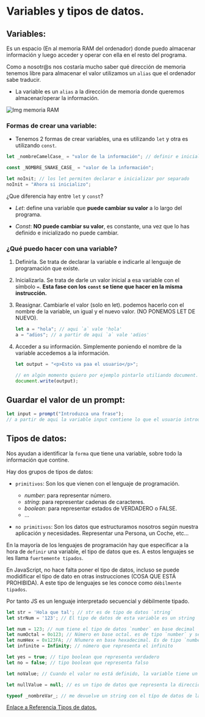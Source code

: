 # Variables y tipos de datos.

## Variables:

Es un espacio (En al memoria RAM del ordenador) donde puedo almacenar información
y luego acceder y operar con ella en el resto del programa.

Como a nosotr@s nos costaría mucho saber qué dirección de memoria tenemos libre para
almacenar el valor utilizamos un `alias` que el ordenador sabe traducir.

- La variable es un `alias` a la dirección de memoria donde queremos almacenar/operar la información.

![Img memoria RAM](https://www.monografias.com/trabajos104/datos-y-variables-fundamentos-programacion/img8.png)

### Formas de crear una variable:

- Tenemos 2 formas de crear variables, una es utilizando `let` y otra es utilizando `const`.

```js
let _nombreCamelCase_ = "valor de la información"; // definir e inicializar en la misma instrucción

const _NOMBRE_SNAKE_CASE_ = "valor de la información";

let noInit; // los let permiten declarar e inicializar por separado
noInit = "Ahora si inicializo";
```

¿Que diferencia hay entre `let` y `const`?

- *Let*: define una variable que **puede cambiar su valor** a lo largo del programa.

- *Const*: **NO puede cambiar su valor**, es constante, una vez que lo has definido e inicializado
no puede cambiar.

### ¿Qué puedo hacer con una variable?

1. Definirla. Se trata de declarar la variable e indicarle al lenguaje de programación que existe.
2. Inicializarla. Se trata de darle un valor inicial a esa variable con el símbolo `=`.
   **Esta fase con los `const` se tiene que hacer en la misma instrucción.**
3. Reasignar. Cambiarle el valor (solo en let). podemos hacerlo con el nombre de la variable, 
un igual y el nuevo valor. (NO PONEMOS LET DE NUEVO).

   ```js
   let a = "hola"; // aqui `a` vale 'hola'
   a = "adios"; // a partir de aqui `a` vale 'adios'
   ```

4. Acceder a su información. Simplemente poniendo el nombre de la variable accedemos a la información.

   ```js
   let output = "<p>Esto va paa el usuario</p>";

   // en algún momento quiero por ejemplo pintarlo utiliando document.write
   document.write(output);
   ```

## Guardar el valor de un prompt:

```js
let input = prompt("Introduzca una frase");
// a partir de aqui la variable input contiene lo que el usuario introdujo
```

## Tipos de datos:

Nos ayudan a identificar la `forma` que tiene una variable, sobre todo la información que contine.

Hay dos grupos de tipos de datos:

- `primitivos`: Son los que vienen con el lenguaje de programación.
  - *number*: para representar número.
  - *string*: para representar cadenas de caracteres.
  - *boolean*: para representar estados de VERDADERO o FALSE.
  - ...

- `no primitivos`: Son los datos que estructuramos nosotros según nuestra aplicación y necesidades.
Representar una Persona, un Coche, etc...

En la mayoría de los lenguajes de programación hay que especificar a la hora de `definir` 
una variable, el tipo de datos que es. A estos lenguajes se les llama `fuertemente tipados`.

En JavaScript, no hace falta poner el tipo de datos, incluso se puede modidificar el tipo de
dato en otras instrucciones (COSA QUE ESTÁ PROHIBIDA). A este tipo de lenguajes se les 
conoce como `débilmente tipados`.

Por tanto JS es un lenguaje interpretado secuencial y débilmente tipado.

```js
let str = 'Hola que tal'; // str es de tipo de datos `string`
let strNum = '123'; // El tipo de datos de esta variable es un string

let num = 123; // num tiene el tipo de datos `number` en base decimal
let numOctal = 0o123; // Número en base octal. es de tipo `number` y sería el 83 en decimal
let numHex = 0x123FA; // Nñumero en base hexadecimal. Es de tipo `number` y sería 74746
let infinite = Infinity; // número que representa el infinito

let yes = true; // tipo boolean que representa verdadero
let no = false; // tipo boolean que representa falso

let noValue; // Cuando el valor no está definido, la variable tiene un tipo de datos `undefined`

let nullValue = null; // es un tipo de datos que representa la dirección 0x0 de la memoria RAM

typeof _nombreVar_; // me devuelve un string con el típo de datos de la variable que hemos puesto
```

[Enlace a Referencia Tipos de datos.](https://developer.mozilla.org/en-US/docs/Glossary/Primitive)
